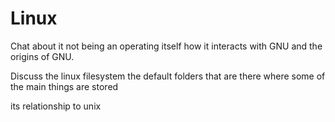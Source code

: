 # Linux

Chat about it not being an operating itself
how it interacts with GNU and the origins of GNU.

Discuss the linux filesystem
the default folders that are there
where some of the main things are stored

its relationship to unix
